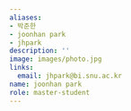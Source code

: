 ```yaml
---
aliases:
- 박준한
- joonhan park
- jhpark
description: ''
image: images/photo.jpg
links:
  email: jhpark@bi.snu.ac.kr
name: joonhan park
role: master-student
---
```


